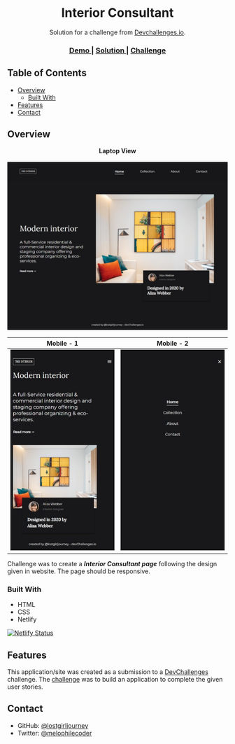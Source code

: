 <h1 align="center">Interior Consultant</h1>

<div align="center">
   Solution for a challenge from  <a href="http://devchallenges.io" target="_blank">Devchallenges.io</a>.
</div>

<div align="center">
  <h3>
    <a href="https://interior-consultant-page-solution.netlify.app/">
      Demo
    </a>
    <span> | </span>
    <a href="https://github.com/lostgirljourney/Interior-Consultant-Challenge">
      Solution
    </a>
    <span> | </span>
    <a href="https://devchallenges.io/challenges/Jymh2b2FyebRTUljkNcb">
      Challenge
    </a>
  </h3>
</div>

## Table of Contents

- [Overview](#overview)
  - [Built With](#built-with)
- [Features](#features)
- [Contact](#contact)

## Overview

<p align = "center">
  <b>Laptop View</b>
  <br>
  <br>
  <img src = "assets/Screenshot.jpeg">
</p>

| Mobile - 1 | Mobile - 2 |
| :---: | :---: |
| ![screenshot](assets/Screenshot-mobile-1.jpeg) | ![screenshot](assets/Screenshot-mobile-2.jpeg) |

Challenge was to create a ***Interior Consultant page*** following the design given in website. The page should be responsive.

### Built With

- HTML
- CSS
- Netlify

[![Netlify Status](https://api.netlify.com/api/v1/badges/c5b010eb-f820-4908-b86e-77ba2669c953/deploy-status)](https://interior-consultant-page-solution.netlify.app/)

## Features

This application/site was created as a submission to a [DevChallenges](https://devchallenges.io/challenges) challenge. The [challenge](https://devchallenges.io/challenges/Jymh2b2FyebRTUljkNcb) was to build an application to complete the given user stories.

## Contact

- GitHub: [@lostgirljourney](https://github.com/lostgirljourney)
- Twitter: [@melophilecoder](https://twitter.com/melophilecoder)
